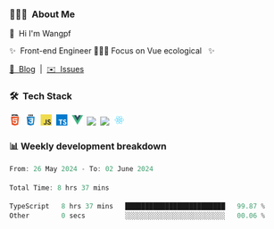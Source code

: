 ### 🦸🏻‍♂️ &nbsp;About Me

<p>👋 &nbsp;Hi I'm Wangpf </p>
<p>✨ &nbsp;Front-end Engineer 🧑🏻‍💻 Focus on Vue ecological &nbsp; ✨</p>

[📖 &nbsp;Blog](https://blog.wangpf.wang)
&nbsp;|&nbsp;
[✉️ &nbsp;Issues](https://github.com/wangpf1129/wangpf1129/issues)

### 🛠 &nbsp;Tech Stack

<code><img height="20" src="https://raw.githubusercontent.com/github/explore/80688e429a7d4ef2fca1e82350fe8e3517d3494d/topics/html/html.png"></code>&nbsp;
<code><img height="20" src="https://raw.githubusercontent.com/github/explore/80688e429a7d4ef2fca1e82350fe8e3517d3494d/topics/css/css.png"></code>&nbsp;
<code><img height="20" src="https://raw.githubusercontent.com/github/explore/80688e429a7d4ef2fca1e82350fe8e3517d3494d/topics/javascript/javascript.png"></code>&nbsp;
<code><img height="20" src="https://raw.githubusercontent.com/github/explore/80688e429a7d4ef2fca1e82350fe8e3517d3494d/topics/typescript/typescript.png"></code>&nbsp;
<code><img height="20" src="https://raw.githubusercontent.com/github/explore/80688e429a7d4ef2fca1e82350fe8e3517d3494d/topics/vue/vue.png"></code>&nbsp;
<code><img height="20" src="https://vitejs.dev/logo.svg"></code>&nbsp;
<code><img height="20" src="https://www.vim.org/images/vim_shortcut.ico"></code>&nbsp;
<code><img height="20" src="https://raw.githubusercontent.com/github/explore/80688e429a7d4ef2fca1e82350fe8e3517d3494d/topics/react/react.png"></code>&nbsp;


### 📊 **Weekly development breakdown**

<!--START_SECTION:waka-->

```typescript
From: 26 May 2024 - To: 02 June 2024

Total Time: 8 hrs 37 mins

TypeScript   8 hrs 37 mins   █████████████████████████   99.87 %
Other        0 secs          ░░░░░░░░░░░░░░░░░░░░░░░░░   00.06 %
```

<!--END_SECTION:waka-->
